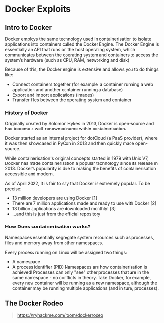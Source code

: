 # Docker Exploits

## Intro to Docker
Docker employs the same technology used in containerisation to isolate applications into containers called the Docker Engine. The Docker Engine is essentially an API that runs on the host operating system, which communicates between the operating system and containers to access the system’s hardware (such as CPU, RAM, networking and disk)

Because of this, the Docker engine is extensive and allows you to do things like:

- Connect containers together (for example, a container running a web application and another container running a database)
- Export and import applications (images)
- Transfer files between the operating system and container

### History of Docker
Originally created by Solomon Hykes in 2013, Docker is open-source and has become a well-renowned name within containerisation.

Docker started as an internal project for dotCloud (a PaaS provider), where it was then showcased in PyCon in 2013 and then quickly made open-source.

While containerisation's original concepts started in 1979 with Unix V7, Docker has made containerisation a popular technology since its release in 2013. Docker’s popularity is due to making the benefits of containerisation accessible and modern.

As of April 2022, It is fair to say that Docker is extremely popular. To be precise:
- 13 million developers are using Docker [1]
- There are 7 million applications made and ready to use with Docker [2]
- 13 billion applications are downloaded monthly! [3]
- …and this is just from the official repository

### How Does containerisation works?

Namespaces essentially segregate system resources such as processes, files and memory away from other namespaces.

Every process running on Linux will be assigned two things:

- A namespace
- A process identifier (PID)
Namespaces are how containerisation is achieved! Processes can only "see" other processes that are in the same namespace - no conflicts in theory. Take Docker, for example, every new container will be running as a new namespace, although the container may be running multiple applications (and in turn, processes).


## The Docker Rodeo
> https://tryhackme.com/room/dockerrodeo


